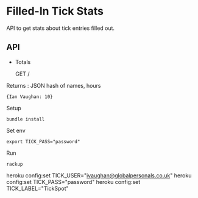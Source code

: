Filled-In Tick Stats
====================

API to get stats about tick entries filled out.


API
---

* Totals

    GET /

Returns : JSON hash of names, hours

	{Ian Vaughan: 10}



Setup

    bundle install

Set env

    export TICK_PASS="password"

Run

    rackup



heroku config:set TICK_USER="ivaughan@globalpersonals.co.uk"
heroku config:set TICK_PASS="password"
heroku config:set TICK_LABEL="TickSpot"


